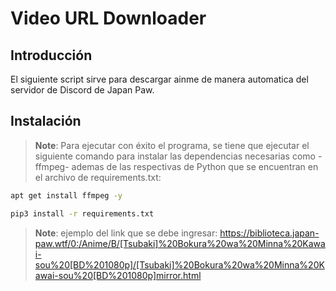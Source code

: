 # Video URL Downloader

## Introducción

El siguiente script sirve para descargar ainme de manera automatica del servidor de Discord de Japan Paw.

## Instalación

> **Note**: Para ejecutar con éxito el programa, se tiene que ejecutar el siguiente comando para instalar las dependencias necesarias como -ffmpeg- ademas de las respectivas de Python que se encuentran en el archivo de requirements.txt:

```sh
apt get install ffmpeg -y 
```

```sh
pip3 install -r requirements.txt 
```

> **Note**: ejemplo del link que se debe ingresar:
<https://biblioteca.japan-paw.wtf/0:/Anime/B/[Tsubaki]%20Bokura%20wa%20Minna%20Kawai-sou%20[BD%201080p]/[Tsubaki]%20Bokura%20wa%20Minna%20Kawai-sou%20[BD%201080p]mirror.html>